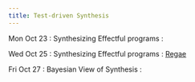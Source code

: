 ```yaml
---
title: Test-driven Synthesis
---
```


Mon Oct 23
: Synthesizing Effectful programs
  : []()

Wed Oct 25
: Synthesizing Effectful programs
  : [Regae](https://glassmanlab.seas.harvard.edu/papers/ips_augex_uist20.pdf)

Fri Oct 27
: Bayesian View of Synthesis
  : []()
